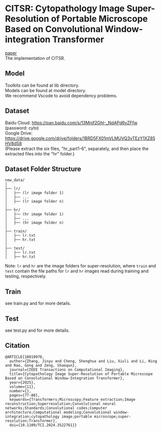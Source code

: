# CITSR: Cytopathology Image Super-Resolution of Portable Microscope Based on Convolutional Window-integration Transformer
[paper](https://ieeexplore.ieee.org/abstract/document/10819978)  
The implementation of CITSR.
## Model
Toolkits can be found at lib directory.  
Models can be found at model directory.  
We recommend Vscode to avoid dependency problems. 
## Dataset
Baidu Cloud: https://pan.baidu.com/s/13Mnjf2GhI-_NdAPd6yZFfw (password: cyto)  
Google Drive: https://drive.google.com/drive/folders/1BRD5FX01mVLMUVQ3vTEzY1XZ85HV8dS8  
(Please extract the six files, "hr_part1-6", separately, and then place the extracted files into the "hr" folder.)
## Dataset Folder Structure
```
new_data/ 
│
├── lr/
│   ├── (lr image folder 1)
│   ├── ...
│   ├── (lr image folder n)
│
├── hr/
│   ├── (hr image folder 1)
│   ├── ...
│   ├── (hr image folder n)
│
├── train/
│   ├── lr.txt
│   ├── hr.txt
│
├── test/
│   ├── lr.txt
│   ├── hr.txt
```
Note: `lr` and `hr` are the image folders for super-resolution, where `train` and `test` contain the file paths for `lr` and `hr` images read during training and testing, respectively.
## Train
see train.py and for more details. 
## Test
see test.py and for more details.
## Citation
```
@ARTICLE{10819978,
  author={Zhang, Jinyu and Cheng, Shenghua and Liu, Xiuli and Li, Ning and Rao, Gong and Zeng, Shaoqun},
  journal={IEEE Transactions on Computational Imaging}, 
  title={Cytopathology Image Super-Resolution of Portable Microscope Based on Convolutional Window-Integration Transformer}, 
  year={2025},
  volume={11},
  number={},
  pages={77-88},
  keywords={Transformers;Microscopy;Feature extraction;Image reconstruction;Superresolution;Convolutional neural networks;Standards;Convolutional codes;Computer architecture;Computational modeling;Convolutional window-integration;cytopathology image;portable microscope;super-resolution;Transformer},
  doi={10.1109/TCI.2024.3522761}}
```
